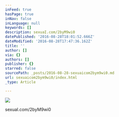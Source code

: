 ```yaml
---
inFeed: true
hasPage: true
inNav: false
inLanguage: null
keywords: []
description: sexuaI.com/2byM9wi0
datePublished: '2016-08-28T18:01:52.666Z'
dateModified: '2016-08-28T17:47:36.162Z'
title: ''
author: []
via: {}
authors: []
publisher: {}
starred: false
sourcePath: _posts/2016-08-28-sexuaicom2bym9wi0.md
url: sexuaicom2bym9wi0/index.html
_type: Article

---
```

![](https://the-grid-user-content.s3-us-west-2.amazonaws.com/964e9918-321f-4435-be8a-19bf3f79708d.jpg)

sexuaI.com/2byM9wi0